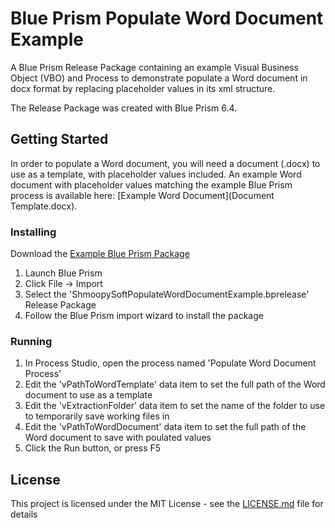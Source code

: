 # Blue Prism Populate Word Document Example

A Blue Prism Release Package containing an example Visual Business Object (VBO) and Process to demonstrate populate a Word document in docx format by replacing placeholder values in its xml structure.

The Release Package was created with Blue Prism 6.4.

## Getting Started

In order to populate a Word document, you will need a document (.docx) to use as a template, with placeholder values included. An example Word document with placeholder values matching the example Blue Prism process is available here: [Example Word Document](Document Template.docx).

### Installing

Download the [Example Blue Prism Package](ShmoopySoftPopulateWordDocumentExample.bprelease)

1. Launch Blue Prism
2. Click File -> Import
3. Select the 'ShmoopySoftPopulateWordDocumentExample.bprelease' Release Package
4. Follow the Blue Prism import wizard to install the package

### Running

1. In Process Studio, open the process named 'Populate Word Document Process'
2. Edit the 'vPathToWordTemplate' data item to set the full path of the Word document to use as a template
3. Edit the 'vExtractionFolder' data item to set the name of the folder to use to temporarily save working files in
4. Edit the 'vPathToWordDocument' data item to set the full path of the Word document to save with poulated values
5. Click the Run button, or press F5

## License

This project is licensed under the MIT License - see the [LICENSE.md](LICENSE.md) file for details
